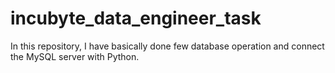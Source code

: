 # incubyte_data_engineer_task
In this repository, I have basically done few database operation and connect the MySQL server with Python. 
